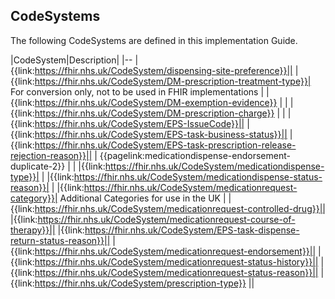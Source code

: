 ## CodeSystems


The following CodeSystems are defined in this implementation Guide.



|CodeSystem|Description|
|--
|{{link:https://fhir.nhs.uk/CodeSystem/dispensing-site-preference}}||
|{{link:https://fhir.nhs.uk/CodeSystem/DM-prescription-treatment-type}}| For conversion only, not to be used in FHIR implementations |
| {{link:https://fhir.nhs.uk/CodeSystem/DM-exemption-evidence}} | | 
| {{link:https://fhir.nhs.uk/CodeSystem/DM-prescription-charge}} | | 
|{{link:https://fhir.nhs.uk/CodeSystem/EPS-IssueCode}}||
|{{link:https://fhir.nhs.uk/CodeSystem/EPS-task-business-status}}||
|{{link:https://fhir.nhs.uk/CodeSystem/EPS-task-prescription-release-rejection-reason}}||
| {{pagelink:medicationdispense-endorsement-duplicate-2}} | | 
|{{link:https://fhir.nhs.uk/CodeSystem/medicationdispense-type}}| |
|{{link:https://fhir.nhs.uk/CodeSystem/medicationdispense-status-reason}}| |
|{{link:https://fhir.nhs.uk/CodeSystem/medicationrequest-category}}| Additional Categories for use in the UK |
|{{link:https://fhir.nhs.uk/CodeSystem/medicationrequest-controlled-drug}}||
|{{link:https://fhir.nhs.uk/CodeSystem/medicationrequest-course-of-therapy}}||
|{{link:https://fhir.nhs.uk/CodeSystem/EPS-task-dispense-return-status-reason}}||
|{{link:https://fhir.nhs.uk/CodeSystem/medicationrequest-endorsement}}||
|{{link:https://fhir.nhs.uk/CodeSystem/medicationrequest-status-history}}||
|{{link:https://fhir.nhs.uk/CodeSystem/medicationrequest-status-reason}}||
|{{link:https://fhir.nhs.uk/CodeSystem/prescription-type}} || 



